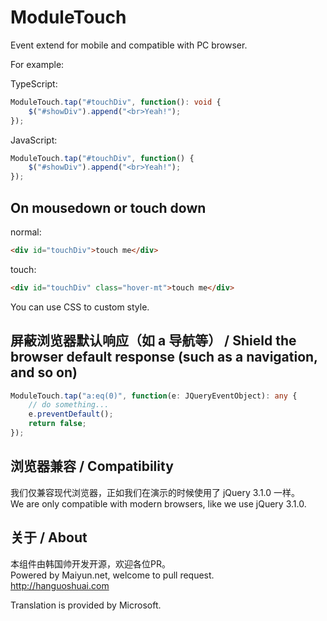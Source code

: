 # ModuleTouch
Event extend for mobile and compatible with PC browser.  
  
For example:  
  
TypeScript:  

```typescript
ModuleTouch.tap("#touchDiv", function(): void {
    $("#showDiv").append("<br>Yeah!");
});
```
  
JavaScript:  

```javascript
ModuleTouch.tap("#touchDiv", function() {
    $("#showDiv").append("<br>Yeah!");
});
```
  
## On mousedown or touch down

normal:  
  
```html
<div id="touchDiv">touch me</div>
```
  
touch:  
  
```html
<div id="touchDiv" class="hover-mt">touch me</div>
```
  
You can use CSS to custom style.

## 屏蔽浏览器默认响应（如 a 导航等） / Shield the browser default response (such as a navigation, and so on)
  
```typescript
ModuleTouch.tap("a:eq(0)", function(e: JQueryEventObject): any {
    // do something...
    e.preventDefault();
    return false;
});
```

## 浏览器兼容 / Compatibility
我们仅兼容现代浏览器，正如我们在演示的时候使用了 jQuery 3.1.0 一样。  
We are only compatible with modern browsers, like we use jQuery 3.1.0.  

## 关于 / About
本组件由韩国帅开发开源，欢迎各位PR。  
Powered by Maiyun.net, welcome to pull request.  
http://hanguoshuai.com  
  
Translation is provided by Microsoft.